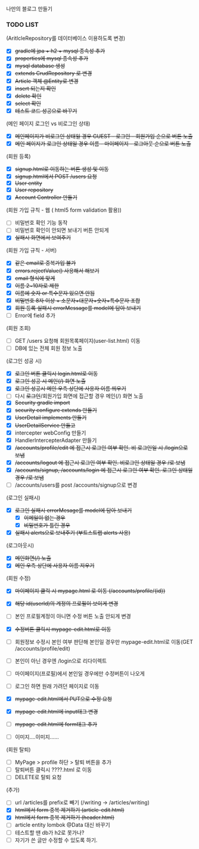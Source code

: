 나만의 블로그 만들기

### TODO LIST

(AritlcleRepository를 데이터베이스 이용하도록 변경)

- [x] ~~gradle에 jpa + h2 + mysql 종속성 추가~~
- [x] ~~properties에 mysql 종속성 추가~~
- [x] ~~mysql database 생성~~
- [x] ~~extends CrudRepository 로 변경~~
- [x] ~~Article 객체 @Entity로 변경~~
- [x] ~~insert 되는지 확인~~
- [x] ~~delete 확인~~
- [x] ~~select 확인~~
- [x] ~~테스트 코드 성공으로 바꾸기~~

(메인 페이지 로그인 vs 비로그인 상태)

- [x] ~~메인페이지가 비로그인 상태일 경우 GUEST - 로그인 - 회원가입 순으로 버튼 노출~~
- [x] ~~메인 페이지가 로그인 상태일 경우 이름 - 마이페이지 - 로그아웃 순으로 버튼 노출~~

(회원 등록)

- [x] ~~signup.html로 이동하는 버튼 생성 및 이동~~
- [x] ~~signup.html에서 POST /users 요청~~
- [x] ~~User entity~~
- [x] ~~User repository~~
- [x] ~~Account Controller 만들기~~

(회원 가입 규칙 - 웹 ( html5 form validation 활용))

- [ ] 비밀번호 확인 기능 동작
- [ ] 비밀번호 확인이 안되면 보내기 버튼 안되게
- [x] ~~실패시 화면에서 보여주기~~

(회원 가입 규칙 - 서버)

- [x] ~~같은 email로 중복가입 불가~~
- [x] ~~errors.rejectValue() 사용해서 해보기~~
- [x] ~~email 형식에 맞게~~
- [x] ~~이름 2~10자로 제한~~
- [x] ~~이름에 숫자 or 특수문자 있으면 안됨~~
- [x] ~~비밀번호 8자 이상 + 소문자+대문자+숫자+특수문자 조합~~
- [x] ~~회원 등록 실패시 errorMessage를 model에 담아 보내기~~
- [ ] Error에 field 추가

(회원 조회)

- [ ] GET /users 요청해 회원목록페이지(user-list.html) 이동
- [ ] DB에 있는 전체 회원 정보 노출

(로그인 성공 시)

- [x] ~~로그인 버튼 클릭시 login.html로 이동~~
- [x] ~~로그인 성공 시 메인(/) 화면 노출~~
- [x] ~~로그인 성공시 메인 우측 상단에 사용자 이름 띄우기~~
- [ ] 다시 ~~로그인~~/회원가입 화면에 접근할 경우 메인(/) 화면 노출
- [x] ~~Security gradle import~~
- [x] ~~security configure extends 만들기~~
- [x] ~~UserDetail implements 만들기~~
- [x] ~~UserDetailService 만들고~~
- [x] intercepter webConfig 만들기
- [x] HandlerIntercepterAdapter 만들기
- [x] ~~/accounts/profile/edit 에 접근시 로그인 여부 확인. 비 로그인일 시 /login으로 보냄~~
- [x] ~~/accounts/logout 에 접근시 로그인 여부 확인. 비로그인 상태일 경우 /로 보냄~~
- [x] ~~/accounts/signup, /accounts/login 에 접근시 로그인 여부 확인. 로그인 상태일 경우 /로 보냄~~
- [ ] /accounts/users를 post /accounts/signup으로 변경

(로그인 실패시)

- [x] ~~로그인 실패시 errorMesage를 model에 담아 보내기~~
  - [x] ~~이메일이 없는 경우~~
  - [x] ~~비밀번호가 틀린 경우~~
- [x] ~~실패시 alerts으로 보내주기 (부트스트랩 alerts 사용)~~

(로그아웃시)

- [x] ~~메인화면(/) 노출~~
- [x] ~~메인 우측 상단에 사용자 이름 지우기~~

(회원 수정)

- [x] ~~마이페이지 클릭 시 mypage.html 로 이동 (/accounts/profile/{id})~~
- [x] ~~해당 id(userId)의 계정의 프로필이 보이게 변경~~
- [ ] 본인 프로필계정이 아니면 수정 버튼 노출 안되게 변경
- [x] ~~수정버튼 클릭시 mypage-edit.html로 이동~~

- [ ] 회원정보 수정시 본인 여부 판단해 본인일 경우만 mypage-edit.html로 이동(GET /accounts/profile/edit)
- [ ] 본인이 아닌 경우엔 /login으로 리다이렉트
- [ ] 마이페이지(프로필)에서 본인일 경우에만 수정버튼이 나오게
- [ ] 로그인 하면 원래 가려던 페이지로 이동
- [x] ~~mypage-edit.html에서 PUT으로 수정 요청~~
- [x] ~~mypage-edit.html에 input태그 변경~~
- [ ] ~~mypage-edit.html에 form태그 추가~~
- [ ] 이미지....이미지......

(회원 탈퇴)

- [ ] MyPage > profile 하단 > 탈퇴 버튼을 추가
- [ ] 탈퇴버튼 클릭시 ????.html 로 이동
- [ ] DELETE로 탈퇴 요청

(추가)

- [ ] url /articles를 prefix로 빼기 (/writing -> /articles/writing)
- [x] ~~html에서 form 중복 제거하기 (article-edit.html)~~
- [x] ~~html에서 form 중복 제거하기 (header.html)~~
- [ ] article entity lombok @Data 대신 바꾸기
- [ ] 테스트할 땐 db가 h2로 못가나? 
- [ ] 자기가 쓴 글만 수정할 수 있도록 하기.
